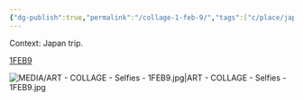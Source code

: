 ```yaml
---
{"dg-publish":true,"permalink":"/collage-1-feb-9/","tags":["c/place/japan","c/trip","c/N/jonny","c/flight-ticket","c/food","c/building","c/N/YT","collage/year-2019","c/remake","collage/series/self"],"created":"2024-06-28T12:56:49.000-04:00","updated":"2025-08-27T16:10:33.187-04:00"}
---
```



Context: Japan trip.

[1FEB9](https://www.instagram.com/p/Bzji1pIhIVa/)

![MEDIA/ART - COLLAGE - Selfies - 1FEB9.jpg|ART - COLLAGE - Selfies - 1FEB9.jpg](/img/user/MEDIA/ART%20-%20COLLAGE%20-%20Selfies%20-%201FEB9.jpg)
